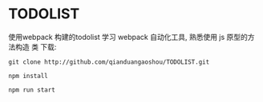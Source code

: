 # TODOLIST
使用webpack 构建的todolist
学习 webpack 自动化工具, 熟悉使用 js 原型的方法构造 类
下载:

`git clone http://github.com/qianduangaoshou/TODOLIST.git`

`npm install`

`npm run start`
